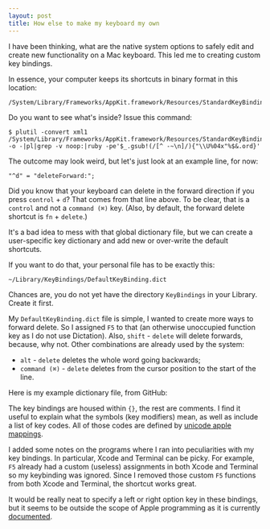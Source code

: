 ```yaml
---
layout: post
title: How else to make my keyboard my own
---
```


I have been thinking, what are the native system options to safely edit and create new functionality on a Mac keyboard. This led me to creating custom key bindings.

In essence, your computer keeps its shortcuts in binary format in this location:
``` 
/System/Library/Frameworks/AppKit.framework/Resources/StandardKeyBinding.dict
```

Do you want to see what's inside? Issue this command:
```
$ plutil -convert xml1 /System/Library/Frameworks/AppKit.framework/Resources/StandardKeyBinding.dict -o -|pl|grep -v noop:|ruby -pe'$_.gsub!(/[^ -~\n]/){"\\U%04x"%$&.ord}'
```

The outcome may look weird, but let's just look at an example line, for now:
``` 
"^d" = "deleteForward:";
```

Did you know that your keyboard can delete in the forward direction if you press `control` + `d`? That comes from that line above. To be clear, that is a `control` and not a `command (⌘)` key. (Also, by default, the forward delete shortcut is `fn` + `delete`.)

It's a bad idea to mess with that global dictionary file, but we can create a user-specific key dictionary and add new or over-write the default shortcuts.

If you want to do that, your personal file has to be exactly this:
``` 
~/Library/KeyBindings/DefaultKeyBinding.dict
```

Chances are, you do not yet have the directory `KeyBindings` in your Library. Create it first.

My `DefaultKeyBinding.dict` file is simple, I wanted to create more ways to forward delete. So I assigned `F5` to that (an otherwise unoccupied function key as I do not use Dictation). Also, `shift` - `delete` will delete forwards, because, why not. Other combinations are already used by the system:
- `alt` - `delete` deletes the whole word going backwards;
- `command (⌘)` - `delete` deletes from the cursor position to the start of the line.

Here is my example dictionary file, from GitHub:

<script src="https://gist.github.com/verityj/8b6831fb16b473a8b87a976bf7e59b26.js"></script>

The key bindings are housed within `{}`, the rest are comments. I find it useful to explain what the symbols (key modifiers) mean, as well as include a list of key codes. All of those codes are defined by [unicode apple mappings](http://www.unicode.org/Public/MAPPINGS/VENDORS/APPLE/CORPCHAR.TXT).

I added some notes on the programs where I ran into peculiarities with my key bindings. In particular, Xcode and Terminal can be picky. For example, `F5` already had a custom (useless) assignments in both Xcode and Terminal so my keybinding was ignored. Since I removed those custom `F5` functions from both Xcode and Terminal, the shortcut works great.

It would be really neat to specify a left or right option key in these bindings, but it seems to be outside the scope of Apple programming as it is currently [documented](https://developer.apple.com/library/archive/documentation/Cocoa/Conceptual/EventOverview/TextDefaultsBindings/TextDefaultsBindings.html#//apple_ref/doc/uid/20000468).
